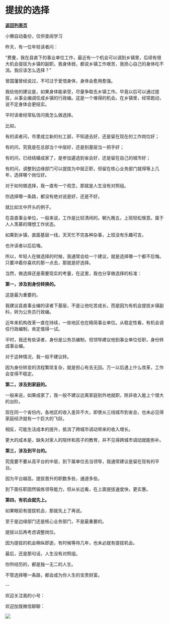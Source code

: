 # 提拔的选择

[**返回列表页**](/gzh/费曼的小茶馆)

小懒自动备份，仅供查阅学习

昨天，有一位年轻读者问：

“费曼，我在县直下的事业单位工作，最近有一个机会可以调到乡镇里，后续有很大机会提拔为乡镇的副职。我身体弱，都说乡镇工作艰苦，我担心自己的身体吃不消。我应该怎么选择？”

曾国藩曾经说过，不可过于爱惜身体，身体会愈用愈强。

我给他的建议是，如果身体能承受，尽量争取去乡镇工作。毕竟以后可以通过提拔，从事业编调任成乡镇的行政编。这是一个难得的机会。在乡镇里，经常跑动，说不定身体会更结实。

平时读者经常私信问我怎么做选择。  

比如，

有的读者问，市里成立新的社工部，不知道去好，还是留在现在的工作岗位好；

有的问，究竟是在总部当个中层好，还是到基层当一把手好；

有的问，已经结婚成家了，是参加遴选到省会好，还是留在自己的城市好；

有的问，调整到边缘部门可以提拔为中层正职，但留在核心业务部门就得等上几年，选择哪个岗位好。  

对于如何做选择，我一直有一个观念，那就是人生没有对照组。  

你选择哪一条路，都没有绝对说是好，还是不好。

就比如文中开头的例子。  

在县直事业单位，一般来说，工作是比较清闲的。朝九晚五，上班轻松惬意。属于人人羡慕的理想工作状态。  

如果到乡镇，直面基层一线，天天忙不完各种杂事，上班没有乐趣可言。  

也许读者以后后悔。

所以，年轻人在做选择的时候，我通常会给一个建议，就是选择哪一个都不后悔。只要冲着你喜欢的那一点去，那就是好选择。

当然，做选择还是需要现实的考量，在这里，我也分享做选择的标准：

**第一，涉及到身份转换的。**

这是最为重要的。  

我建议县直事业编的读者下基层，不是让他吃苦成长，而是因为有机会提拔乡镇副科，转为公务员行政编。  

近年来机构改革一直在持续，一些地区也在精简事业单位。从稳定性看，有机会调任行政编制，肯定值得一试。  

平时，我还有些读者，身份是公务员编制，但领导建议他到事业单位任职，身份转成事业编。  

对于这种情况，我一般不建议转。

因为身份转变的流程繁琐复杂，就是担心有去无回。万一以后遇上什么改革，工作会变得不稳定。

**第二，涉及到家庭的。**  

一般来说，如果成家了，我一般不建议远离家庭到外地就职，除非收入能上个很大的台阶。  

现在同一个省份内，各地区的收入差异不大，即使从三线城市到省会，也未必见得家庭经济就有一个巨大的飞跃。  

相反，可能生活成本的提升，抵消了跨城市调动带来的收入增长。

更大的成本是，缺失对家人的陪伴和孩子的教育，并不见得跨城市调动就能弥补。

**第三，涉及到平台的。**  

究竟要不要从高平台的中层，到下属单位去当领导，我通常建议是留在现有的平台。

因为平台越高，提拔晋升的职数多些，通道多些。

到下面任职固然锻炼领导能力，但从长远看，在上面提拔速度快，更实惠。

**第四，有机会就先上。**

如果眼前有提拔机会，那就先上了再说。  

至于是边缘部门还是核心业务部门，不是最重要的。

提拔以后再考虑调整岗位。  

因为提拔的机会稍纵即逝，有时候等待几年，也未必就有提拔机会。

最后，还是那句话，人生没有对照组。  

你所经历的，都是独一无二的人生。

不管选择哪一条路，都会成为你人生的宝贵财富。

\--  

欢迎关注我的小号：

欢迎加我微信聊聊：  

![](https://mmbiz.qpic.cn/mmbiz_jpg/4ufdCXwkRAogiaBPlLVvMdhW25OKOspeLKicEd7LtibnPG1m66ljicjv5q7W5uHrPrOnhOiaExezAKMkAnQpKcBBLMw/640?wx_fmt=jpeg&from;=appmsg)

